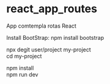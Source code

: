 # react_app_routes
App comtempla rotas React

Install BootStrap: npm install bootstrap<br>


npx degit user/project my-project<br>
cd my-project<br>

npm install<br>
npm run dev<br>
